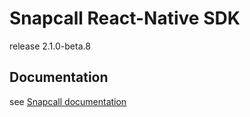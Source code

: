 # Snapcall React-Native SDK

release 2.1.0-beta.8

## Documentation

see [Snapcall documentation](https://doc.snapcall.io/#react-native)

